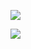![](https://www.cnet.com/a/img/j8Jyt-UNj36WrvLbVWnXU1WawPw=/470x353/2016/01/08/bd231247-8b12-4d2a-bfe2-98f210c3c48b/byrobot-dfx-battle-drone.jpg)

![](https://repository-images.githubusercontent.com/285867695/dc81c800-dd4b-11ea-9b11-4ec97fb40565)


